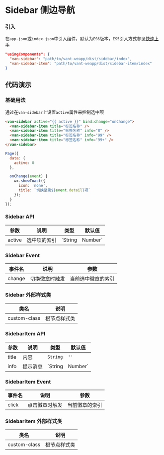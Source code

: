 # Sidebar 侧边导航

### 引入

在`app.json`或`index.json`中引入组件，默认为`ES6`版本，`ES5`引入方式参见[快速上手](#/quickstart)

```json
"usingComponents": {
  "van-sidebar": "path/to/vant-weapp/dist/sidebar/index",
  "van-sidebar-item": "path/to/vant-weapp/dist/sidebar-item/index"
}
```

## 代码演示

### 基础用法

通过在`van-sidebar`上设置`active`属性来控制选中项

```html
<van-sidebar active="{{ active }}" bind:change="onChange">
  <van-sidebar-item title="标签名称" />
  <van-sidebar-item title="标签名称" info="8" />
  <van-sidebar-item title="标签名称" info="99" />
  <van-sidebar-item title="标签名称" info="99+" />
</van-sidebar>
```

``` javascript
Page({
  data: {
    active: 0
  },

  onChange(event) {
    wx.showToast({
      icon: 'none',
      title: `切换至第${event.detail}项`
    });
  }
});
```

### Sidebar API

| 参数 | 说明 | 类型 | 默认值 |
|-----------|-----------|-----------|-------------|
| active | 选中项的索引 | `String | Number` | `0` |

### Sidebar Event

| 事件名 | 说明 | 参数 |
|------|------|------|
| change | 切换徽章时触发 | 当前选中徽章的索引 |

### Sidebar 外部样式类

| 类名 | 说明 |
|-----------|-----------|
| custom-class | 根节点样式类 |

### SidebarItem API

| 参数 | 说明 | 类型 | 默认值 |
|-----------|-----------|-----------|-------------|
| title | 内容 | `String` | `''` |
| info | 提示消息 | `String | Number` | `''` |

### SidebarItem Event

| 事件名 | 说明 | 参数 |
|------|------|------|
| click | 点击徽章时触发 | 当前徽章的索引 |

### SidebarItem 外部样式类

| 类名 | 说明 |
|-----------|-----------|
| custom-class | 根节点样式类 |
